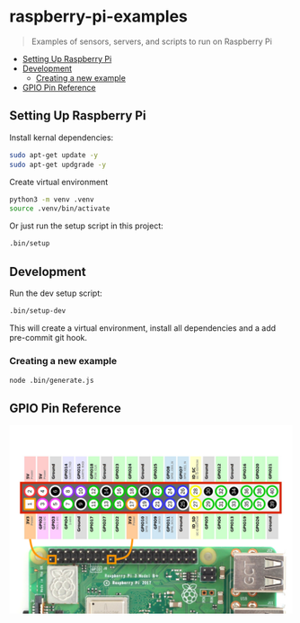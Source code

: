 # raspberry-pi-examples

> Examples of sensors, servers, and scripts to run on Raspberry Pi

- [Setting Up Raspberry Pi](#setting-up-raspberry-pi)
- [Development](#development)
  - [Creating a new example](#creating-a-new-example)
- [GPIO Pin Reference](#gpio-pin-reference)

## Setting Up Raspberry Pi

Install kernal dependencies:

```bash
sudo apt-get update -y
sudo apt-get updgrade -y
```

Create virtual environment

```bash
python3 -m venv .venv
source .venv/bin/activate
```

Or just run the setup script in this project:

```bash
.bin/setup
```

## Development

Run the dev setup script:

```bash
.bin/setup-dev
```

This will create a virtual environment, install all dependencies and a add pre-commit git hook.

### Creating a new example

```bash
node .bin/generate.js
```

## GPIO Pin Reference

![GPIO Pins](./assets/gpio-pins.png)
